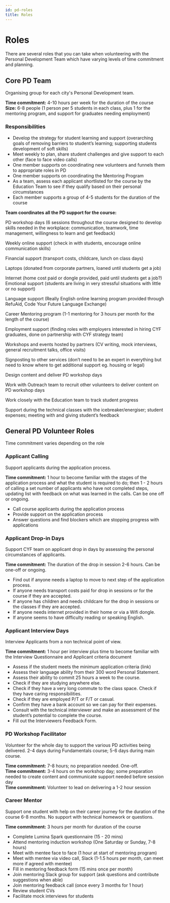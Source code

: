 ```yaml
---
id: pd-roles
title: Roles
---
```


# Roles

There are several roles that you can take when volunteering with the Personal Development Team which have varying levels of time commitment and planning.

## Core PD Team

Organising group for each city's Personal Development team.

**Time commitment:** 4-10 hours per week for the duration of the course  
**Size:** 6-8 people \(1 person per 5 students in each class, plus 1 for the mentoring program, and support for graduates needing employment\)

### Responsibilities

* Develop the strategy for student learning and support \(overarching goals of removing barriers to student’s learning; supporting students development of soft skills\)
* Meet weekly to plan, share student challenges and give support to each other \(face to face video calls\)
* One member supports on coordinating new volunteers and funnels them to appropriate roles in PD
* One member supports on coordinating the Mentoring Program
* As a team, assess each applicant shortlisted for the course by the Education Team to see if they qualify based on their personal circumstances
* Each member supports a group of 4-5 students for the duration of the course

**Team coordinates all the PD support for the course:**

PD workshop days \(6 sessions throughout the course designed to develop skills needed in the workplace: communication, teamwork, time management, willingness to learn and get feedback\)

Weekly online support \(check in with students, encourage online communication skills\)

Financial support \(transport costs, childcare, lunch on class days\)

Laptops \(donated from corporate partners, loaned until students get a job\)

Internet \(home cost paid or dongle provided, paid until students get a job?\) Emotional support \(students are living in very stressful situations with little or no support\)

Language support \(Really English online learning program provided through RefuAid, Code Your Future Language Exchange\)

Career Mentoring program \(1-1 mentoring for 3 hours per month for the length of the course\)

Employment support \(finding roles with employers interested in hiring CYF graduates, done on partnership with CYF strategy team\)

Workshops and events hosted by partners \(CV writing, mock interviews, general recruitment talks, office visits\)

Signposting to other services \(don’t need to be an expert in everything but need to know where to get additional support eg. housing or legal\)

Design content and deliver PD workshop days

Work with Outreach team to recruit other volunteers to deliver content on PD workshop days

Work closely with the Education team to track student progress

Support during the technical classes with the icebreaker/energiser; student expenses; meeting with and giving student’s feedback

## General PD Volunteer Roles

Time commitment varies depending on the role

### Applicant Calling

Support applicants during the application process.

**Time commitment:** 1 hour to become familiar with the stages of the application process and what the student is required to do; then 1 - 2 hours of calling a set number of applicants who have not completed steps, updating list with feedback on what was learned in the calls. Can be one off or ongoing.

* Call course applicants during the application process
* Provide support on the application process
* Answer questions and find blockers which are stopping progress with applications

### Applicant Drop-in Days

Support CYF team on applicant drop in days by assessing the personal circumstances of applicants.

**Time commitment:** The duration of the drop in session 2-6 hours. Can be one-off or ongoing.

* Find out if anyone needs a laptop to move to next step of the application process.
* If anyone needs transport costs paid for drop in sessions or for the course if they are accepted.
* If anyone has children and needs childcare for the drop in sessions or the classes if they are accepted.
* If anyone needs internet provided in their home or via a Wifi dongle.
* If anyone seems to have difficulty reading or speaking English.

### Applicant Interview Days

Interview Applicants from a non technical point of view.

**Time commitment:** 1 hour per interview plus time to become familiar with the Interview Questionnaire and Applicant criteria document

* Assess if the student meets the minimum application criteria \(link\)
* Assess their language ability from their 300 word Personal Statement.
* Assess their ability to commit 25 hours a week to the course.
* Check if they are studying anywhere else.
* Check if they have a very long commute to the class space. Check if they have caring responsibilities.
* Check if they are employed P/T or F/T or casual.
* Confirm they have a bank account so we can pay for their expenses.
* Consult with the technical interviewer and make an assessment of the student’s potential to complete the course.
* Fill out the Interviewers Feedback Form.

### PD Workshop Facilitator

Volunteer for the whole day to support the various PD activities being delivered. 2-4 days during Fundamentals course; 5-6 days during main course.

**Time commitment:** 7-8 hours; no preparation needed. One-off.  
**Time commitment:** 3-4 hours on the workshop day; some preparation needed to create content and communicate support needed before session day  
**Time commitment:** Volunteer to lead on delivering a 1-2 hour session

### Career Mentor

Support one student with help on their career journey for the duration of the course 6-8 months. No support with technical homework or questions.

**Time commitment:** 3 hours per month for duration of the course

* Complete Lumina Spark questionnaire \(15 - 20 mins\)
* Attend mentoring induction workshop \(One Saturday or Sunday, 7-8 hours\)
* Meet with mentee face to face \(1 hour at start of mentoring program\)
* Meet with mentee via video call, Slack \(1-1.5 hours per month, can meet more if agreed with mentee\)
* Fill in mentoring feedback form \(15 mins once per month\)
* Join mentoring Slack group for support \(ask questions and contribute suggestions when able\)
* Join mentoring feedback call \(once every 3 months for 1 hour\)
* Review student CVs
* Facilitate mock interviews for students

